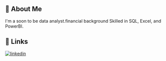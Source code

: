 
## 🚀 About Me
I'm a soon to be data analyst.financial background 
 Skilled in SQL, Excel, and PowerBI.
 




## 🔗 Links

[![linkedin](https://img.shields.io/badge/linkedin-0A66C2?style=for-the-badge&logo=linkedin&logoColor=white)](www.linkedin.com/in/firas-mohamed)

